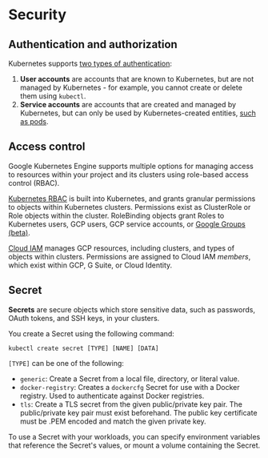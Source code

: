 # Security

## Authentication and authorization

Kubernetes supports [two types of authentication](https://kubernetes.io/docs/reference/access-authn-authz/authentication/#users-in-kubernetes):

1. **User accounts** are accounts that are known to Kubernetes, but are not managed by Kubernetes - for example, you cannot create or delete them using `kubectl`.
2. **Service accounts** are accounts that are created and managed by Kubernetes, but can only be used by Kubernetes-created entities, [such as pods](https://kubernetes.io/docs/tasks/configure-pod-container/configure-service-account/).

## Access control

Google Kubernetes Engine supports multiple options for managing access to resources within your project and its clusters using role-based access control \(RBAC\).

 [Kubernetes RBAC](https://cloud.google.com/kubernetes-engine/docs/concepts/access-control#rbac) is built into Kubernetes, and grants granular permissions to objects within Kubernetes clusters. Permissions exist as ClusterRole or Role objects within the cluster. RoleBinding objects grant Roles to Kubernetes users, GCP users, GCP service accounts, or [Google Groups \(beta\)](https://cloud.google.com/kubernetes-engine/docs/how-to/role-based-access-control#google-groups-for-gke).

 [Cloud IAM](https://cloud.google.com/kubernetes-engine/docs/concepts/access-control#iam) manages GCP resources, including clusters, and types of objects within clusters. Permissions are assigned to Cloud IAM _members_, which exist within GCP, G Suite, or Cloud Identity.

## Secret

 **Secrets** are secure objects which store sensitive data, such as passwords, OAuth tokens, and SSH keys, in your clusters. 

You create a Secret using the following command:

```text
kubectl create secret [TYPE] [NAME] [DATA]
```

`[TYPE]` can be one of the following:

* `generic`: Create a Secret from a local file, directory, or literal value.
* `docker-registry`: Creates a `dockercfg` Secret for use with a Docker registry. Used to authenticate against Docker registries.
* `tls`: Create a TLS secret from the given public/private key pair. The public/private key pair must exist beforehand. The public key certificate must be .PEM encoded and match the given private key.

To use a Secret with your workloads, you can specify environment variables that reference the Secret's values, or mount a volume containing the Secret.



